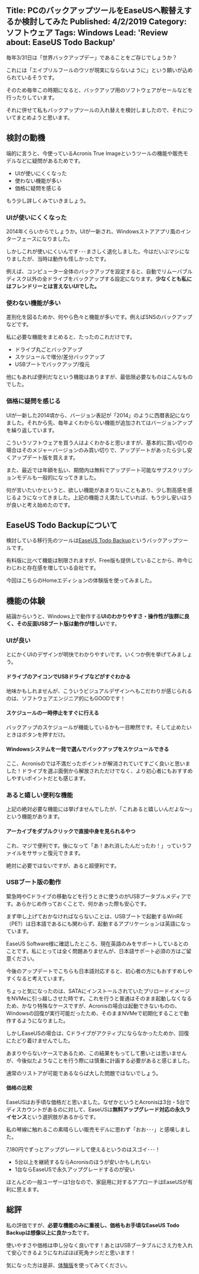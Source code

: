 Title: PCのバックアップツールをEaseUSへ鞍替えするか検討してみた
Published: 4/2/2019
Category: ソフトウェア
Tags: Windows
Lead: 'Review about: EaseUS Todo Backup'
---
毎年3/31日は「世界バックアップデー」であることをご存じでしょうか？

これには「エイプリルフールのウソが現実にならないように」という願いが込められているそうです。

そのため毎年この時期になると、バックアップ用のソフトウェアがセールなどを行ったりしています。

それに併せて私もバックアップツールの入れ替えを検討しましたので、それについてまとめようと思います。

## 検討の動機

端的に言うと、今使っているAcronis True Imageというツールの機能や販売モデルなどに疑問があるためです。

* UIが使いにくくなった
* 使わない機能が多い
* 価格に疑問を感じる

もう少し詳しくみていきましょう。

### UIが使いにくくなった

2014年くらいからでしょうか。UIが一新され、Windowsストアアプリ風のインターフェースになりました。

しかしこれが使いにくいんです･･･まさしく退化しました。今はだいぶマシになりましたが、当時は動作も怪しかったです。

<?# Lightbox ../img/2019/04/2019-04-02_12h06_55.png /?>

例えば、コンピューター全体のバックアップを設定すると、自動でリムーバブルディスク以外の全ドライブをバックアップする設定になります。**少なくとも私にはフレンドリーとは言えないUIでした。**

### 使わない機能が多い

差別化を図るためか、何やら色々と機能が多いです。例えばSNSのバックアップなどです。

私に必要な機能をまとめると、たったのこれだけです。

* ドライブ丸ごとバックアップ
* スケジュールで増分/差分バックアップ
* USBブートでバックアップ/復元

他にもあれば便利だなという機能はありますが、最低限必要なものはこんなものでした。

### 価格に疑問を感じる

UIが一新した2014頃から、バージョン表記が「2014」のように西暦表記になりました。それから先、毎年よくわからない機能が追加されてはバージョンアップを繰り返しています。

こういうソフトウェアを買う人はよくわかると思いますが、基本的に買い切りの場合はそのメジャーバージョンのみ買い切りで、アップデートがあったら少し安くアップデート版を買えます。

また、最近では年額を払い、期間内は無料でアップデート可能なサブスクリプションモデルも一般的になってきました。

何が言いたいかというと、欲しい機能があまりないこともあり、少し割高感を感じるようになってきました。上記の機能さえ満たしていれば、もう少し安いほうが良いと考え始めたのです。

## EaseUS Todo Backupについて

検討している移行先のツールは[EaseUS Todo Backup](https://jp.easeus.com/backup-software/free.html)というバックアップツールです。

有料版に比べて機能は制限されますが、Free版も提供していることから、昨今じわじわと存在感を増している会社です。

<?# Lightbox ../img/2019/04/screenshot_03.png /?>

今回はこちらのHomeエディションの体験版を使ってみました。

## 機能の体験

結論からいうと、Windows上で動作する<?# Blue ?>**UIのわかりやすさ・操作性が抜群に良く、その反面USBブート版は動作が惜しい**<?#/ Blue ?>です。

### UIが良い

とにかくUIのデザインが明快でわかりやすいです。いくつか例を挙げてみましょう。

#### ドライブのアイコンでUSBドライブなどがすぐわかる

地味かもしれませんが、こういうビジュアルデザインへもこだわりが感じられるのは、ソフトウェアエンジニア的にもGOODです！

<?# Lightbox ../img/2019/04/EaseUS_03.png /?>

#### スケジュールの一時停止をすぐに行える

バックアップのスケジュールが機能しているかも一目瞭然です。そして止めたいときはボタンを押すだけ。

<?# Lightbox ../img/2019/04/screenshot_06_01.png /?>

#### Windowsシステムを一発で選んでバックアップをスケジュールできる

ここ、Acronisのでは不満だったポイントが解消されていてすごく良いと思いました！ドライブを選ぶ面倒から解放されただけでなく、より初心者にもおすすめしやすいポイントだとも感じます。

<?# Lightbox ../img/2019/04/screenshot_07.png /?>

### あると嬉しい便利な機能

上記の絶対必要な機能には挙げませんでしたが、「これあると嬉しいんだよな～」という機能があります。

#### アーカイブをダブルクリックで直接中身を見られるやつ

これ、マジで便利です。後になって「あ！あれ消したんだったわ！」っていうファイルをササッと復元できます。

<?# Lightbox ../img/2019/04/2019-04-02_00h08_45.png /?>

絶対に必要ではないですが、あると超便利です。

### USBブート版の動作

緊急時やCドライブの移動などを行うときに使うのがUSBブータブルメディアです。あらかじめ作っておくことで、何かあった際も安心です。

まず申し上げておかなければならないことは、USBブートで起動するWinRE（PE?）は日本語であるにも関わらず、起動するアプリケーションは英語になっています。

<?# Lightbox ../img/2019/04/EaseUS_USB1.gif /?>

EaseUS Software様に確認したところ、現在英語のみをサポートしているとのことです。私にとっては全く問題ありませんが、日本語サポート必須の方はご留意ください。

今後のアップデートでこちらも日本語対応すると、初心者の方にもおすすめしやすくなると考えています。

ちょっと気になったのは、SATAにインストールされていたプリロードイメージをNVMeに引っ越しさせた時です。これを行うと普通はそのまま起動しなくなるため、かなり特殊なケースですが、Acronisの場合は起動できないものの、Windowsの回復が実行可能だったため、そのままNVMeで初期化することで動作するようになりました。

しかしEaseUSの場合は、Cドライブがアクティブにならなかったためか、回復にたどり着けませんでした。

あまりやらないケースであるため、この結果をもってして悪いとは思いませんが、今後似たようなことを行う際には慎重に計画する必要があると感じました。

通常のリストアが可能であるならば大した問題ではないでしょう。

#### 価格の比較

EaseUSはお手頃な価格だと思いました。なぜかというとAcronisは3台・5台でディスカウントがあるのに対して、EaseUSは<?# Blue ?>**無料アップグレード対応の永久ライセンス**<?#/ Blue ?>という選択肢があるからです。

私の琴線に触れるこの素晴らしい販売モデルに思わず「おお･･･」と感嘆しました。

<?# Lightbox ../img/2019/04/EaseUS_09.png/?>

7,180円でずっとアップグレードして使えるというのはスゴイ･･･！

* 5台以上を継続するならAcronisのほうが安いかもしれない
* 1台ならEaseUSで永久アップグレードするのが安い

ほとんどの一般ユーザーは1台なので、家庭用に対するアプローチはEaseUSが有利に思えます。

## 総評

私の評価ですが、<?# Red ?>**必要な機能のみに重視し、価格もお手頃なEaseUS Todo Backupは想像以上に良かった**<?#/ Red ?>です。

使いやすさや価格は申し分なく良いです！あとはUSBブータブルにさえ力を入れて安心できるようになればほぼ死角ナシだと思います！

<!-- TODO: レーティング -->
<!-- [rate title="EaseUS Todo Backup Home"] [value 4.5]通常機能・使いやすさ[/value] [value 3.5]USBブートの機能・使いやすさ[/value] [value 4]価格[/value] [value 4 end]総合評価[/value] [/rate] -->

気になった方は是非、[体験版](https://jp.easeus.com/backup-software/free.html)を使ってみてください。
